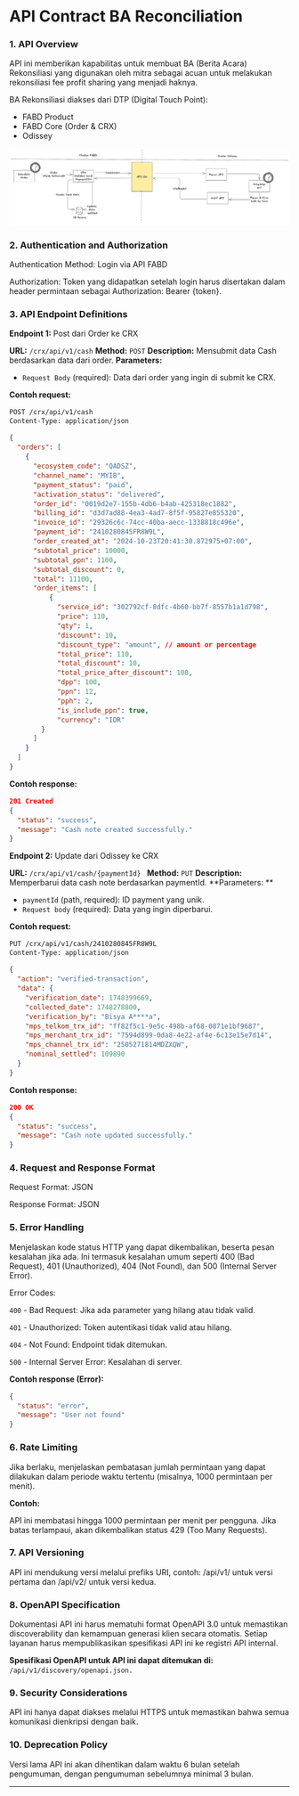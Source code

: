 # API Contract BA Reconciliation 

### 1. API Overview 

API ini memberikan kapabilitas untuk membuat BA (Berita Acara) Rekonsiliasi yang digunakan oleh mitra sebagai acuan untuk melakukan rekonsiliasi fee profit sharing yang menjadi haknya.

BA Rekonsiliasi diakses dari DTP (Digital Touch Point):
* FABD Product
* FABD Core (Order & CRX)
* Odissey 


![Flow data](./flow.png)


### 2. Authentication and Authorization 

Authentication Method: Login via API FABD

Authorization: Token yang didapatkan setelah login harus disertakan dalam header permintaan sebagai Authorization: Bearer {token}. 

 

### 3. API Endpoint Definitions 

**Endpoint 1:** Post dari Order ke CRX

**URL:** `/crx/api/v1/cash`
 **Method:** `POST` 
 **Description:** Mensubmit data Cash berdasarkan data dari order. 
 **Parameters:** 
- `Request Body` (required): Data dari order yang ingin di submit ke CRX.

**Contoh request:**
```http 
POST /crx/api/v1/cash
Content-Type: application/json 
```
```json 
{
  "orders": [
    {
      "ecosystem_code": "QADSZ",
      "channel_name": "MYIB",
      "payment_status": "paid",
      "activation_status": "delivered",
      "order_id": "0019d2e7-155b-4db6-b4ab-425318ec1882",
      "billing_id": "d3d7ad88-4ea3-4ad7-8f5f-95827e855320",
      "invoice_id": "29326c6c-74cc-40ba-aecc-1338818c496e",
      "payment_id": "2410280845FR8W9L",
      "order_created_at": "2024-10-23T20:41:30.872975+07:00",
      "subtotal_price": 10000,
      "subtotal_ppn": 1100,
      "subtotal_discount": 0,
      "total": 11100,
      "order_items": [
          {
            "service_id": "302792cf-8dfc-4b60-bb7f-8557b1a1d798",
            "price": 110,
            "qty": 1,
            "discount": 10,
            "discount_type": "amount", // amount or percentage
            "total_price": 110,
            "total_discount": 10,
            "total_price_after_discount": 100,
            "dpp": 100,
            "ppn": 12,
            "pph": 2,
            "is_include_ppn": true,
            "currency": "IDR"
        }
      ]
    }
  ]
}
```

**Contoh response:**
```json
201 Created
{ 
  "status": "success", 
  "message": "Cash note created successfully."
} 
```

**Endpoint 2:** Update dari Odissey ke CRX

**URL:** `/crx/api/v1/cash/{paymentId} `
 **Method:** `PUT` 
 **Description:** Memperbarui data cash note berdasarkan paymentId. 
 **Parameters: **

- `paymentId` (path, required): ID payment yang unik. 
- `Request body` (required): Data yang ingin diperbarui. 

**Contoh request:**

```http 
PUT /crx/api/v1/cash/2410280845FR8W9L
Content-Type: application/json 
```
```json 
{
  "action": "verified-transaction",
  "data": {
    "verification_date": 1748399669,
    "collected_date": 1748278800,
    "verification_by": "Bisya A****a",
    "mps_telkom_trx_id": "ff82f5c1-9e5c-498b-af68-0871e1bf9687",
    "mps_merchant_trx_id": "7594d899-0da8-4e22-af4e-6c13e15e7d14",
    "mps_channel_trx_id": "2505271814MDZXQW",
    "nominal_settled": 109890
  }
}
```

**Contoh response:**
```json
200 OK
{ 
  "status": "success", 
  "message": "Cash note updated successfully."
} 
```

 

### 4. Request and Response Format 

Request Format: JSON 

Response Format: JSON 

 

### 5. Error Handling 

Menjelaskan kode status HTTP yang dapat dikembalikan, beserta pesan kesalahan jika ada. Ini termasuk kesalahan umum seperti 400 (Bad Request), 401 (Unauthorized), 404 (Not Found), dan 500 (Internal Server Error). 

Error Codes: 

`400` - Bad Request: Jika ada parameter yang hilang atau tidak valid. 

`401` - Unauthorized: Token autentikasi tidak valid atau hilang. 

`404` - Not Found: Endpoint tidak ditemukan. 

`500` - Internal Server Error: Kesalahan di server. 

**Contoh response (Error):** 

```json  
{ 
  "status": "error", 
  "message": "User not found" 
} 
``` 

 

### 6. Rate Limiting 

Jika berlaku, menjelaskan pembatasan jumlah permintaan yang dapat dilakukan dalam periode waktu tertentu (misalnya, 1000 permintaan per menit). 

**Contoh:** 

API ini membatasi hingga 1000 permintaan per menit per pengguna. Jika batas terlampaui, akan dikembalikan status 429 (Too Many Requests). 

 

### 7. API Versioning 

API ini mendukung versi melalui prefiks URI, contoh: /api/v1/ untuk versi pertama dan /api/v2/ untuk versi kedua. 

 

### 8. OpenAPI Specification 

Dokumentasi API ini harus mematuhi format OpenAPI 3.0 untuk memastikan discoverability dan kemampuan generasi klien secara otomatis. Setiap layanan harus mempublikasikan spesifikasi API ini ke registri API internal. 

**Spesifikasi OpenAPI untuk API ini dapat ditemukan di:** `/api/v1/discovery/openapi.json. `

 
### 9. Security Considerations  

API ini hanya dapat diakses melalui HTTPS untuk memastikan bahwa semua komunikasi dienkripsi dengan baik. 

 

### 10. Deprecation Policy 

Versi lama API ini akan dihentikan dalam waktu 6 bulan setelah pengumuman, dengan pengumuman sebelumnya minimal 3 bulan. 

***
 